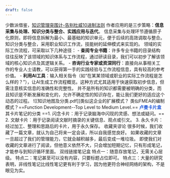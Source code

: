 ```yaml
---
draft: false
---
```

少数派借鉴，[知识管理突围计-告别杜威10进制法则](https://sspai.com/post/88223#!)
	作者应用的是三步策略：**信息采集与处理、知识分类与整合、实践应用与迭代**。
		信息采集与处理环节遵循原子化原则，即将信息拆解为最小、最基础的知识单元，便于后续的高效调取与整合。
		知识分类与整合，采用职业知识工作流，技能树的延伸模式来实现的。
			领域的实际工作流程，可采取以下几种途径：
			- **查阅专业书籍**：许多专业书籍的目录结构往往反映了该领域的知识体系与工作流程，通过研读目录，我们可以初步了解该领域的核心知识点及其逻辑关系。
			- **咨询行业专家或资深同行**：直接向从事相关工作的专业人士请教，可以获得第一手的实践经验与工作流程信息，具有较高的参考价值。
			- **利用AI工具**：输入相关指令（如“在某某领域或职业的实际工作流程是怎么样的？”），让AI生成工作流程概览。这种方式尤其适用于快速获取初步信息，但需注意核实信息的准确性和完整性。
		并不是所有的知识都需要被明确的分类，而且知识是不断发展和变化的，允许不确定性的知识存在，能让我们更好的适应这个动态的过程。
	![[知识地图及分类.pdf]]类似这企业的扩展模式？
	类似FMEA的编制模式？==Function Development--Top Level to Medium Level.==
**<font color="#245bdb">卢曼卡片盒</font>**
	其卡片笔记的分类
		==1. 闪念卡片：用于记录脑海中闪现的灵感、想法或疑问。==
		2. 文献卡片：用于记录阅读文献时摘录的关键信息、观点或引文。
		3. 永久卡片：经过加工、整理和思路后的卡片，用于永久保存。
	收藏夹谬论
		很多时候，我们收藏了一篇文章，就认为自己将来一定会读，所以自我感觉良好。
		如果收藏的文章一旦超过了我们的管理能力，它就会越积越多，最后变成一堆垃圾。
		即使我们对收藏的文章进行了阅读，但他意义依然不大，只会增加短期记忆，只有形成笔记，才能参与到知识循环里面。
	双线链接笔记盒
		特点一：随意存放笔记，无需关心层级。
		特点二：笔记甚至可以没有内容，只要标题占位即可。
		特点三：大量的研究表明，非线性笔记比线性笔记更有利于学习，因为他更符合神经网络的架构，不是眼见为实。
	
	

